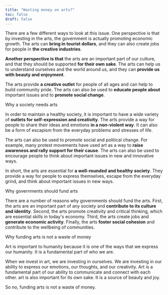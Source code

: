 ```yaml
---
title: "Wasting money on arts?"
toc: false
draft: false
---
```


There are a few different ways to look at this issue. One perspective is that by investing in the arts, the government is actually promoting economic growth. The arts can **bring in tourist dollars**, and they can also create jobs for people in **the creative industries**.

**Another perspective is that** the arts are an important part of our culture, and that they should be supported **for their own sake**. The arts can help us to understand ourselves and the world around us, and they can **provide us with beauty and enjoyment**.

The arts provide **a creative outlet** for people of all ages and can help to build community pride. The arts can also be used to **educate people about** important issues and to **promote social change**.

Why a society needs arts

In order to maintain a healthy society, it is important to have a wide variety of **outlets for self-expression and creativity**. The arts provide a way for people to share their ideas and emotions **in a non-violent way**. It can also be a form of escapism from the everyday problems and stresses of life.

The arts can also be used to promote social and political change. For example, many protest movements have used art as a way to **raise awareness and rally support for their cause**. The arts can also be used to encourage people to think about important issues in new and innovative ways.

In short, the arts are essential for **a well-rounded and healthy society**. They provide a way for people to express themselves, escape from the everyday grind, and think about important issues in new ways.

Why governments should fund arts

There are a number of reasons why governments should fund the arts. First, the arts are an important part of any society and **contribute to its culture and identity**. Second, the arts promote creativity and critical thinking, which are essential skills in today's economy. Third, the arts create jobs and **generate economic activity**. Finally, the arts **foster social cohesion** and contribute to the wellbeing of communities.

Why funding arts is not a waste of money

Art is important to humanity because it is one of the ways that we express our humanity. It is a fundamental part of who we are.

When we invest in art, we are investing in ourselves. We are investing in our ability to express our emotions, our thoughts, and our creativity. Art is a fundamental part of our ability to communicate and connect with each other. art is also important for its own sake. It is a source of beauty and joy.

So no, funding arts is not a waste of money.
